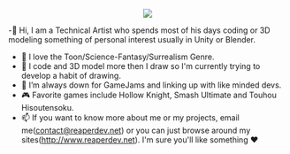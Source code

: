 
<p align="center">
  <img src="https://user-images.githubusercontent.com/12704865/122773742-9738fb80-d276-11eb-8ba3-b9335dbe4eba.png">
</p>

-👋 Hi, I am a Technical Artist who spends most of his days coding or 3D modeling something of personal interest usually in Unity or Blender.
- 👀 I love the Toon/Science-Fantasy/Surrealism Genre.
- 🌱 I code and 3D model more then I draw so I'm currently trying to develop a habit of drawing.
- 💞️ I’m always down for GameJams and linking up with like minded devs.
- 🎮 Favorite games include Hollow Knight, Smash Ultimate and Touhou Hisoutensoku. 
- 📫 If you want to know more about me or my projects, email me(contact@reaperdev.net) or you can just browse around my sites(http://www.reaperdev.net). I'm sure you'll like something ♥

